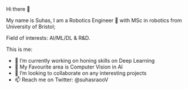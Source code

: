 Hi there 👋

My name is Suhas, I am a Robotics Engineer :robot: with MSc in robotics from University of Bristol; 

Field of interests: AI/ML/DL & R&D.

This is me:
* 🔭 I’m currently working on honing skills on Deep Learning
* 🌱 My Favourite area is Computer Vision in AI
* 👯 I’m looking to collaborate on any interesting projects
* 📫 Reach me on Twitter: @suhasraooV

